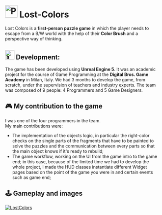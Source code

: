 # <img src="https://raw.githubusercontent.com/Tarikul-Islam-Anik/Animated-Fluent-Emojis/master/Emojis/Objects/Paintbrush.png" alt="Paintbrush" width="40" height="40" /> Lost-Colors

Lost Colors is a **first-person puzzle game** in which the player needs to escape from a B/W world with the help of their **Color Brush** and a perspective way of thinking.

## <img src="https://raw.githubusercontent.com/Tarikul-Islam-Anik/Animated-Fluent-Emojis/master/Emojis/Smilies/Alien%20Monster.png" alt="👾" width="30" height="30" /> Development:
The game has been developed using **Unreal Engine 5**. It was an academic project for the course of Game Programming at the **Digital Bros. Game Academy** in Milan, Italy. We had 3 months to develop the game, from scratch, under the supervision of teachers and industry experts. The team was composed of 9 people: 4 Programmers and 5 Game Designers.

## 🎮 My contribution to the game
I was one of the four programmers in the team. </br>
My main contributions were: </br>
 - The implementation of the objects logic, in particular the right-color checks on the single parts of the fragments that have to be painted to solve the puzzles and the communication between every parts so that the main object knows if it's ready to rebuild;
 - The game workflow, working on the UI from the game intro to the game end; in this case, because of the limited time we had to develop the whole project, I made the HUD classes instantiate different Widget pages based on the point of the game you were in and certain events such as game end;

## 🕹️ Gameplay and images
[![LostColors](https://ytcards.demolab.com/?id=Rg-1IgAz0nE&title=Lost+Colors&background_color=%23000000&title_color=%23ffffff&stats_color=%23dedede&max_title_lines=1&width=250&border_radius=5)](https://youtu.be/Rg-1IgAz0nE)
